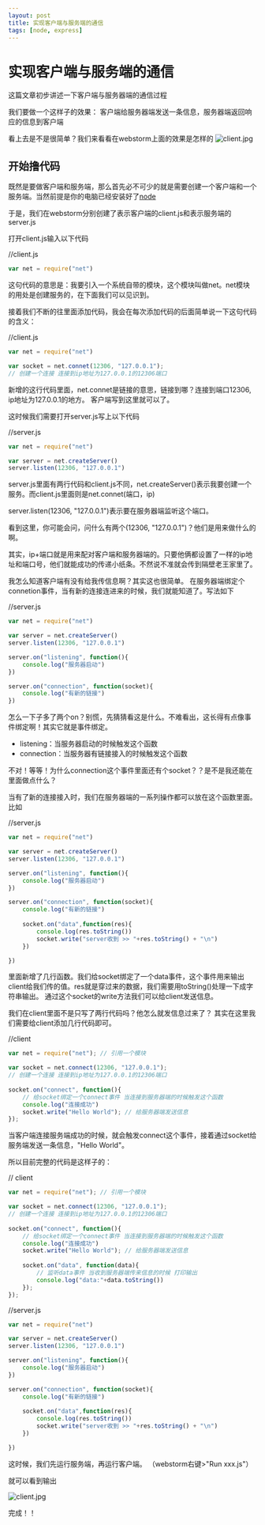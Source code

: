 ```yaml
---
layout: post
title: 实现客户端与服务端的通信
tags: [node, express]
---
```

# 实现客户端与服务端的通信

这篇文章初步讲述一下客户端与服务器端的通信过程

我们要做一个这样子的效果：
客户端给服务器端发送一条信息，服务器端返回响应的信息到客户端

看上去是不是很简单？我们来看看在webstorm上面的效果是怎样的
![client.jpg]()

## 开始撸代码

既然是要做客户端和服务端，那么首先必不可少的就是需要创建一个客户端和一个服务端。当然前提是你的电脑已经安装好了[node](https://nodejs.org/zh-cn/download/)

于是，我们在webstorm分别创建了表示客户端的client.js和表示服务端的server.js 

打开client.js输入以下代码

//client.js
```javascript
var net = require("net")

```
这句代码的意思是：我要引入一个系统自带的模块，这个模块叫做net。net模块的用处是创建服务的，在下面我们可以见识到。

接着我们不断的往里面添加代码，我会在每次添加代码的后面简单说一下这句代码的含义：

//client.js
```javascript
var net = require("net")

var socket = net.connet(12306, "127.0.0.1"); 
// 创建一个连接 连接到ip地址为127.0.0.1的12306端口
```
新增的这行代码里面，net.connet是链接的意思，链接到哪？连接到端口12306, ip地址为127.0.0.1的地方。
客户端写到这里就可以了。

这时候我们需要打开server.js写上以下代码

//server.js
```javascript
var net = require("net")

var server = net.createServer()
server.listen(12306, "127.0.0.1")
```
server.js里面有两行代码和client.js不同，net.createServer()表示我要创建一个服务。而client.js里面则是net.connet(端口，ip)

server.listen(12306, "127.0.0.1")表示要在服务器端监听这个端口。

看到这里，你可能会问，问什么有两个(12306, "127.0.0.1")？他们是用来做什么的啊。

其实，ip+端口就是用来配对客户端和服务器端的。只要他俩都设置了一样的ip地址和端口号，他们就能成功的传递小纸条。不然说不准就会传到隔壁老王家里了。

我怎么知道客户端有没有给我传信息啊？其实这也很简单。
在服务器端绑定个connetion事件，当有新的连接连进来的时候，我们就能知道了。写法如下

//server.js

```javascript
var net = require("net")

var server = net.createServer()
server.listen(12306, "127.0.0.1")

server.on("listening", function(){
    console.log("服务器启动")
})

server.on("connection", function(socket){
    console.log("有新的链接")
})

```
怎么一下子多了两个on？别慌，先猜猜看这是什么。不难看出，这长得有点像事件绑定啊！其实它就是事件绑定。

- listening：当服务器启动的时候触发这个函数
- connection：当服务器有链接接入的时候触发这个函数

不对！等等！为什么connection这个事件里面还有个socket？？是不是我还能在里面做点什么？

当有了新的连接接入时，我们在服务器端的一系列操作都可以放在这个函数里面。比如

//server.js
```javascript
var net = require("net")

var server = net.createServer()
server.listen(12306, "127.0.0.1")

server.on("listening", function(){
    console.log("服务器启动")
})

server.on("connection", function(socket){
    console.log("有新的链接")
    
    socket.on("data",function(res){
        console.log(res.toString())
        socket.write("server收到 >> "+res.toString() + "\n")
    })

})

```
里面新增了几行函数。我们给socket绑定了一个data事件，这个事件用来输出client给我们传的值。res就是穿过来的数据，我们需要用toString()处理一下成字符串输出。
通过这个socket的write方法我们可以给client发送信息。

我们在client里面不是只写了两行代码吗？他怎么就发信息过来了？
其实在这里我们需要给client添加几行代码即可。

//client
```javascript
var net = require("net"); // 引用一个模块

var socket = net.connect(12306, "127.0.0.1"); 
// 创建一个连接 连接到ip地址为127.0.0.1的12306端口
 
socket.on("connect", function(){
    // 给socket绑定一个connect事件 当连接到服务器端的时候触发这个函数
    console.log("连接成功") 
    socket.write("Hello World"); // 给服务器端发送信息 
});
```
当客户端连接服务端成功的时候，就会触发connect这个事件，接着通过socket给服务端发送一条信息，"Hello World"。

所以目前完整的代码是这样子的：

// client
```javascript
var net = require("net"); // 引用一个模块

var socket = net.connect(12306, "127.0.0.1"); 
// 创建一个连接 连接到ip地址为127.0.0.1的12306端口
 
socket.on("connect", function(){
    // 给socket绑定一个connect事件 当连接到服务器端的时候触发这个函数
    console.log("连接成功") 
    socket.write("Hello World"); // 给服务器端发送信息 
    
    socket.on("data", function(data){
        // 监听data事件 当收到服务器端传来信息的时候 打印输出
        console.log("data:"+data.toString())
    });
});


```

//server.js
```javascript
var net = require("net")

var server = net.createServer()
server.listen(12306, "127.0.0.1")

server.on("listening", function(){
    console.log("服务器启动")
})

server.on("connection", function(socket){
    console.log("有新的链接")
    
    socket.on("data",function(res){
        console.log(res.toString())
        socket.write("server收到 >> "+res.toString() + "\n")
    })

})

```
这时候，我们先运行服务端，再运行客户端。
（webstorm右键>"Run xxx.js"）

就可以看到输出

![client.jpg]()

完成！！